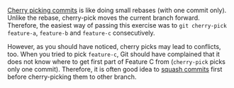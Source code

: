 [Cherry picking commits](http://git-scm.com/docs/git-cherry-pick) is like doing small rebases (with one commit only).
Unlike the rebase, cherry-pick moves the current branch forward. Therefore, the easiest way of passing
this exercise was to `git cherry-pick feature-a`, `feature-b` and `feature-c` consecutively.

However, as you should have noticed, cherry picks may lead to conflicts, too.
When you tried to pick `feature-c`, Git should have complained that it does not
know where to get first part of Feature C from (`cherry-pick` picks only one commit).
Therefore, it is often good idea to [squash commits](https://git-scm.com/book/en/v2/Git-Tools-Rewriting-History#Squashing-Commits)
first before cherry-picking them to other branch.
